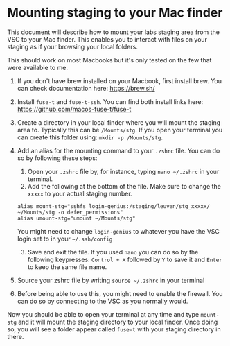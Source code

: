 # Mounting staging to your Mac finder

This document will describe how to mount your labs staging area from the VSC to your Mac finder. This enables you to interact with files on your staging as if your browsing your local folders.

This should work on most Macbooks but it's only tested on the few that were available to me.

1. If you don't have brew installed on your Macbook, first install brew. You can check documentation here: https://brew.sh/
2. Install `fuse-t` and `fuse-t-ssh`. You can find both install links here: https://github.com/macos-fuse-t/fuse-t
3. Create a directory in your local finder where you will mount the staging area to. Typically this can be `/Mounts/stg`. If you open your terminal you can create this folder using: `mkdir -p /Mounts/stg`.
4. Add an alias for the mounting command to your `.zshrc` file. You can do so by following these steps:
    1. Open your `.zshrc` file by, for instance, typing `nano ~/.zshrc` in your terminal.
    2. Add the following at the bottom of the file. Make sure to change the `xxxxx` to your actual staging number.
  


      ```
      alias mount-stg="sshfs login-genius:/staging/leuven/stg_xxxxx/ ~/Mounts/stg -o defer_permissions"
      alias umount-stg="umount ~/Mounts/stg"
      ```
    You might need to change `login-genius` to whatever you have the VSC login set to in your `~/.ssh/config`
   
    3. Save and exit the file. If you used `nano` you can do so by the following keypresses: `Control + X` followed by `Y` to save it and `Enter` to keep the same file name.
6. Source your zshrc file by writing `source ~/.zshrc` in your terminal

7. Before being able to use this, you might need to enable the firewall. You can do so by connecting to the VSC as you normally would.

Now you should be able to open your terminal at any time and type `mount-stg` and it will mount the staging directory to your local finder. Once doing so, you will see a folder appear called `fuse-t` with your staging directory in there.
